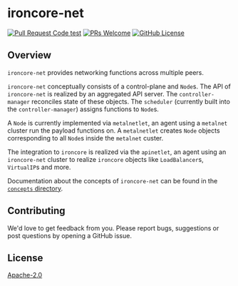 # ironcore-net

[![Pull Request Code test](https://github.com/ironcore-dev/ironcore-net/actions/workflows/test.yml/badge.svg?branch=main)](https://github.com/ironcore-dev/ironcore-net/actions/workflows/test.yml)
[![PRs Welcome](https://img.shields.io/badge/PRs-welcome-brightgreen.svg?style=flat-square)](https://makeapullrequest.com)
[![GitHub License](https://img.shields.io/static/v1?label=License&message=Apache-2.0&color=blue&style=flat-square)](LICENSE)

## Overview

`ironcore-net` provides networking functions across multiple
peers.

`ironcore-net` conceptually consists of a control-plane and
`Node`s. The API of `ironcore-net` is realized by an aggregated API
server. The `controller-manager` reconciles state of these objects.
The `scheduler` (currently built into the `controller-manager`)
assigns functions to `Node`s.

A `Node` is currently implemented via `metalnetlet`, an agent
using a `metalnet` cluster run the payload functions on. A
`metalnetlet` creates `Node` objects corresponding to all
`Node`s inside the `metalnet` custer.

The integration to `ironcore` is realized via the `apinetlet`,
an agent using an `ironcore-net` cluster to realize `ironcore`
objects like `LoadBalancer`s, `VirtualIP`s and more.

Documentation about the concepts of `ironcore-net` can be found
in the [`concepts` directory](docs/concepts).

## Contributing

We'd love to get feedback from you. Please report bugs, suggestions or post questions by opening a GitHub issue.

## License

[Apache-2.0](LICENSE)
